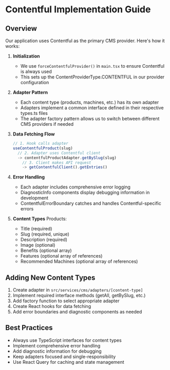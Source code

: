 
# Contentful Implementation Guide

## Overview
Our application uses Contentful as the primary CMS provider. Here's how it works:

1. **Initialization**
   - We use `forceContentfulProvider()` in `main.tsx` to ensure Contentful is always used
   - This sets up the ContentProviderType.CONTENTFUL in our provider configuration

2. **Adapter Pattern**
   - Each content type (products, machines, etc.) has its own adapter
   - Adapters implement a common interface defined in their respective types.ts files
   - The adapter factory pattern allows us to switch between different CMS providers if needed

3. **Data Fetching Flow**
   ```typescript
   // 1. Hook calls adapter
   useContentfulProduct(slug)
     // 2. Adapter uses Contentful client
     -> contentfulProductAdapter.getBySlug(slug)
       // 3. Client makes API request
       -> getContentfulClient().getEntries()
   ```

4. **Error Handling**
   - Each adapter includes comprehensive error logging
   - DiagnosticInfo components display debugging information in development
   - ContentfulErrorBoundary catches and handles Contentful-specific errors

5. **Content Types**
   Products:
   - Title (required)
   - Slug (required, unique)
   - Description (required)
   - Image (optional)
   - Benefits (optional array)
   - Features (optional array of references)
   - Recommended Machines (optional array of references)

## Adding New Content Types
1. Create adapter in `src/services/cms/adapters/[content-type]`
2. Implement required interface methods (getAll, getBySlug, etc.)
3. Add factory function to select appropriate adapter
4. Create React hooks for data fetching
5. Add error boundaries and diagnostic components as needed

## Best Practices
- Always use TypeScript interfaces for content types
- Implement comprehensive error handling
- Add diagnostic information for debugging
- Keep adapters focused and single-responsibility
- Use React Query for caching and state management
